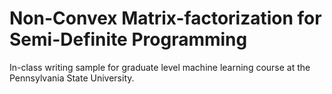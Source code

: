 # Non-Convex Matrix-factorization for Semi-Definite Programming
In-class writing sample for graduate level machine learning course at the Pennsylvania State University.
